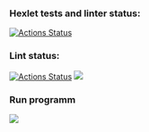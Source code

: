 ### Hexlet tests and linter status:
[![Actions Status](https://github.com/garryfisher/python-project-50/workflows/hexlet-check/badge.svg)](https://github.com/garryfisher/python-project-50/actions)
### Lint status:
[![Actions Status](https://github.com/garryfisher/python-project-50/workflows/make-lint/badge.svg)](https://github.com/garryfisher/python-project-50/actions)
<a href="https://codeclimate.com/github/garryfisher/python-project-50/maintainability"><img src="https://api.codeclimate.com/v1/badges/df0c9295986e60cf71d0/maintainability" /></a>

<h3>Run programm</h3>
<a href="https://asciinema.org/a/tEKZlrQX0zuxidpBsrmaoSfS7" target="_blank"><img src="https://asciinema.org/a/tEKZlrQX0zuxidpBsrmaoSfS7.svg" /></a>
